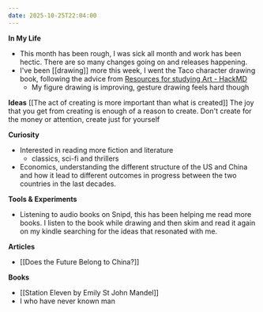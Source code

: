 ```yaml
---
date: 2025-10-25T22:04:00
---
```


**In My Life**
- This month has been rough, I was sick all month and work has been hectic. There are so many changes going on and releases happening. 
- I've been [[drawing]] more this week, I went the Taco character drawing book, following the advice from [Resources for studying Art - HackMD](https://artstudies.neocities.org/#How-to-learn-to-draw-for-beginners)
	- My figure drawing is improving, gesture drawing feels hard though

**Ideas**
	[[The act of creating is more important than what is created]]
		The joy that you get from creating is enough of a reason to create. 
		Don't create for the money or attention, create just for yourself

**Curiosity**
- Interested in reading more fiction and literature
	- classics, sci-fi and thrillers
- Economics, understanding the different structure of the US and China and how it lead to different outcomes in progress between the two countries in the last decades.

**Tools & Experiments**
- Listening to audio books on Snipd, this has been helping me read more books. I listen to the book while drawing and then skim and read it again on my kindle searching for the ideas that resonated with me.


**Articles**
- [[Does the Future Belong to China?]]


**Books**
- [[Station Eleven by Emily St John Mandel]]
- I who have never known man
